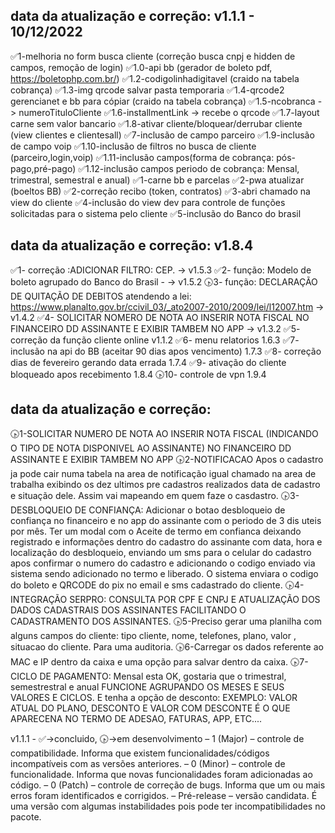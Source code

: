## data da atualização e correção: v1.1.1 - 10/12/2022 
✅1-melhoria no form busca cliente (correção busca cnpj e hidden de campos, remoção de login)
	✅1.0-api bb (gerador de boleto pdf, https://boletophp.com.br/)
	✅1.2-codigolinhadigitavel (craido na tabela cobrança)
	✅1.3-img qrcode salvar pasta temporaria
	✅1.4-qrcode2 gerencianet e bb para cópiar  (craido na tabela cobrança)
	✅1.5-ncobranca -> numeroTituloCliente
	✅1.6-installmentLink -> recebe o qrcode
	✅1.7-layout carne sem valor bancario
	✅1.8-ativar cliente/bloquear/derrubar cliente (view clientes e clientesall)	
	✅7-inclusão de campo parceiro
	✅1.9-inclusão de campo voip
	✅1.10-inclusão de filtros no busca de cliente (parceiro,login,voip)
	✅1.11-inclusão campos(forma de cobrança: pós-pago,pré-pago)
	✅1.12-inclusão campos periodo de cobrança: Mensal, trimestral, semestral e anual)
	✅1-carne bb e parcelas
	✅2-pwa atualizar (boeltos BB)
✅2-correção recibo (token, contratos)
✅3-abri chamado na view do cliente
✅4-inclusão do view dev para controle de funções solicitadas para o sistema pelo cliente
✅5-inclusão do Banco do brasil

## data da atualização e correção: v1.8.4
✅1- correção :ADICIONAR FILTRO: CEP. -> v1.5.3
✅2- função: Modelo de boleto agrupado do Banco do Brasil - -> v1.5.2
🕟3- função: DECLARAÇÃO DE QUITAÇÃO DE DEBITOS atendendo a lei: https://www.planalto.gov.br/ccivil_03/_ato2007-2010/2009/lei/l12007.htm -> v1.4.2
✅4- SOLICITAR NOMERO DE NOTA AO INSERIR NOTA FISCAL NO FINANCEIRO DD ASSINANTE E EXIBIR TAMBEM NO APP -> v1.3.2
✅5- correção da função cliente online v1.1.2
✅6- menu relatorios 1.6.3
✅7- inclusão na api do BB (aceitar 90 dias apos vencimento) 1.7.3
✅8- correção dias de fevereiro gerando data errada 1.7.4
✅9- ativação do cliente bloqueado apos recebimento 1.8.4
🕟10- controle de vpn 1.9.4

## data da atualização e correção:
🕟1-SOLICITAR NUMERO DE NOTA AO INSERIR NOTA FISCAL (INDICANDO O TIPO DE NOTA DISPONIVEL AO ASSINANTE) NO FINANCEIRO DD ASSINANTE E EXIBIR TAMBEM NO APP
🕟2-NOTIFICACAO Apos o cadastro ja pode cair numa tabela na area de notificação igual chamado na area de trabalha exibindo os dez ultimos pre cadastros realizados data de cadastro e situação dele. Assim vai mapeando em quem faze o casdastro.
🕟3-DESBLOQUEIO DE CONFIANÇA: Adicionar o botao desbloqueio de confiança no financeiro e no app do assinante com o periodo de 3 dis uteis por mês. Ter um modal com o Aceite de termo em confianca deixando registrado e informações dentro do cadastro do assinante com data, hora e localização do desbloqueio, enviando um sms para o celular do cadastro apos confirmar o numero do cadastro e adicionando o codigo enviado via sistema sendo adicionado no termo e liberado. O sistema enviara o codigo do boleto e QRCODE do pix no email e sms cadastrado do cliente.
🕟4-INTEGRAÇÃO SERPRO: CONSULTA POR CPF E CNPJ E ATUALIZAÇÃO DOS DADOS CADASTRAIS DOS ASSINANTES FACILITANDO O CADASTRAMENTO DOS ASSINANTES.
🕟5-Preciso gerar uma planilha com alguns campos do cliente: tipo cliente, nome, telefones, plano, valor , situacao do cliente. Para uma auditoria.
🕟6-Carregar os dados referente ao MAC e IP dentro da caixa e uma opção para salvar dentro da caixa.
🕟7-CICLO DE PAGAMENTO: Mensal esta OK, gostaria que o trimestral, semestrestral e anual FUNCIONE AGRUPANDO OS MESES E SEUS VALORES E CICLOS. E tenha a opção de desconto: EXEMPLO: VALOR ATUAL DO PLANO, DESCONTO E VALOR COM DESCONTE É O QUE APARECENA NO TERMO DE ADESAO, FATURAS, APP, ETC....

v1.1.1 - ✅->concluido, 🕟->em desenvolvimento
– 1 (Major) – controle de compatibilidade. Informa que existem funcionalidades/códigos incompatíveis com as versões anteriores.
– 0 (Minor) – controle de funcionalidade. Informa que novas funcionalidades foram adicionadas ao código.
– 0 (Patch) – controle de correção de bugs. Informa que um ou mais erros foram identificados e corrigidos.
– Pré-release – versão candidata. É uma versão com algumas instabilidades pois pode ter incompatibilidades no pacote.